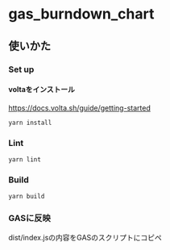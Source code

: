 # gas_burndown_chart
## 使いかた
### Set up
#### voltaをインストール
https://docs.volta.sh/guide/getting-started

```
yarn install
```

### Lint
```
yarn lint
```

### Build
```
yarn build
```

### GASに反映
dist/index.jsの内容をGASのスクリプトにコピペ
